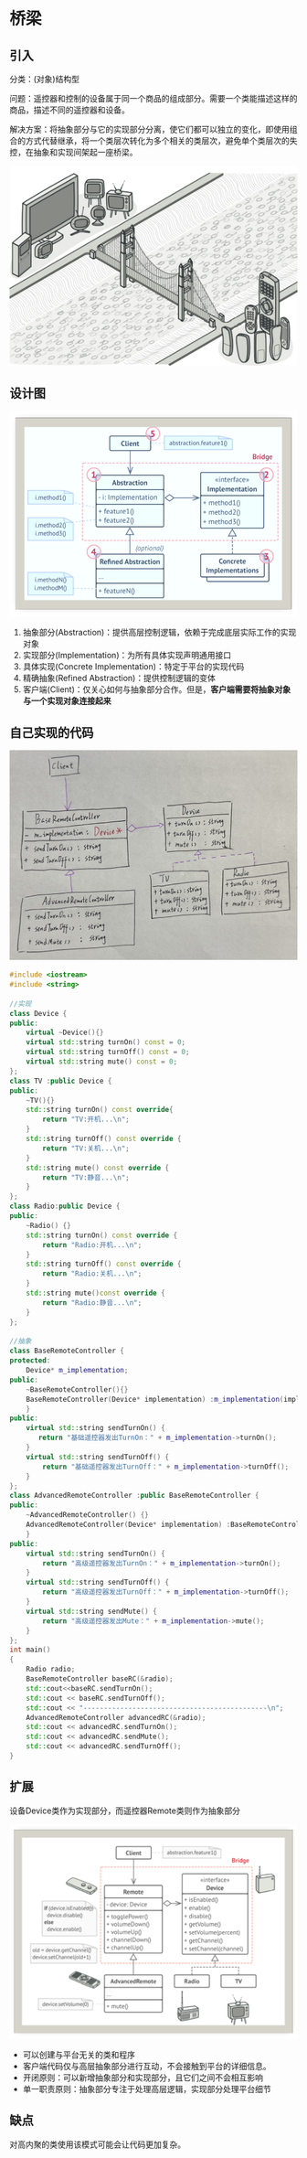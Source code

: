 # 桥梁

## 引入

分类：(对象)结构型

问题：遥控器和控制的设备属于同一个商品的组成部分。需要一个类能描述这样的商品，描述不同的遥控器和设备。

解决方案：将抽象部分与它的实现部分分离，使它们都可以独立的变化，即使用组合的方式代替继承，将一个类层次转化为多个相关的类层次，避免单个类层次的失控，在抽象和实现间架起一座桥梁。

![问题](Bridge.assets/问题.png) 

## 设计图

![设计图](Bridge.assets/设计图.png) 

1. 抽象部分(Abstraction)：提供高层控制逻辑，依赖于完成底层实际工作的实现对象
2. 实现部分(Implementation)：为所有具体实现声明通用接口
3. 具体实现(Concrete Implementation)：特定于平台的实现代码
4. 精确抽象(Refined Abstraction)：提供控制逻辑的变体
5. 客户端(Client)：仅关心如何与抽象部分合作。但是，**客户端需要将抽象对象与一个实现对象连接起来**

## 自己实现的代码

![IMG_2237](Bridge.assets/IMG_2237.jpg) 

```c++
#include <iostream>
#include <string>

//实现
class Device {
public:
    virtual ~Device(){}
    virtual std::string turnOn() const = 0;
    virtual std::string turnOff() const = 0;
    virtual std::string mute() const = 0;
};
class TV :public Device {
public:
    ~TV(){}
    std::string turnOn() const override{
        return "TV:开机...\n";
    }
    std::string turnOff() const override {
        return "TV:关机...\n";
    }
    std::string mute() const override {
        return "TV:静音...\n";
    }
};
class Radio:public Device {
public:
    ~Radio() {}
    std::string turnOn() const override {
        return "Radio:开机...\n";
    }
    std::string turnOff() const override {
        return "Radio:关机...\n";
    }
    std::string mute()const override {
        return "Radio:静音...\n";
    }
};

//抽象
class BaseRemoteController {
protected:
    Device* m_implementation;
public:
    ~BaseRemoteController(){}
    BaseRemoteController(Device* implementation) :m_implementation(implementation){
    }
public:
    virtual std::string sendTurnOn() {
       return "基础遥控器发出TurnOn：" + m_implementation->turnOn();
    }
    virtual std::string sendTurnOff() {
        return "基础遥控器发出TurnOff：" + m_implementation->turnOff();
    }
};
class AdvancedRemoteController :public BaseRemoteController {
public:
    ~AdvancedRemoteController() {}
    AdvancedRemoteController(Device* implementation) :BaseRemoteController(implementation) {
    }
public:
    virtual std::string sendTurnOn() {
        return "高级遥控器发出TurnOn：" + m_implementation->turnOn();
    }
    virtual std::string sendTurnOff() {
        return "高级遥控器发出TurnOff：" + m_implementation->turnOff();
    }
    virtual std::string sendMute() {
        return "高级遥控器发出Mute：" + m_implementation->mute();
    }
};
int main()
{
    Radio radio;
    BaseRemoteController baseRC(&radio);
    std::cout<<baseRC.sendTurnOn();
    std::cout << baseRC.sendTurnOff();
    std::cout << "---------------------------------------------\n";
    AdvancedRemoteController advancedRC(&radio);
    std::cout << advancedRC.sendTurnOn();
    std::cout << advancedRC.sendMute();
    std::cout << advancedRC.sendTurnOff();
}
```

## 扩展

设备Device类作为实现部分，而遥控器Remote类则作为抽象部分

![扩展](Bridge.assets/扩展.png) 

+ 可以创建与平台无关的类和程序
+ 客户端代码仅与高层抽象部分进行互动，不会接触到平台的详细信息。
+ 开闭原则：可以新增抽象部分和实现部分，且它们之间不会相互影响
+ 单一职责原则：抽象部分专注于处理高层逻辑，实现部分处理平台细节

## 缺点

对高内聚的类使用该模式可能会让代码更加复杂。
